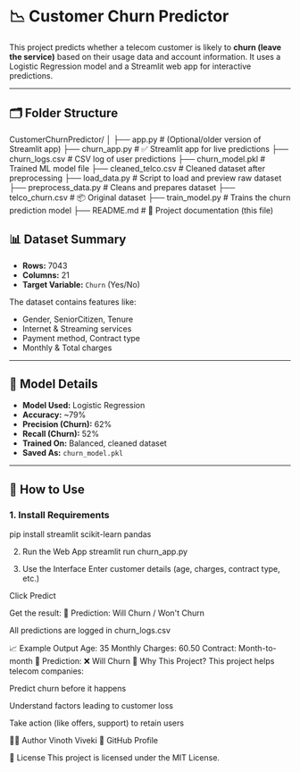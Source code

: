 # 📉 Customer Churn Predictor

This project predicts whether a telecom customer is likely to **churn (leave the service)** based on their usage data and account information. It uses a Logistic Regression model and a Streamlit web app for interactive predictions.

---

## 🗂️ Folder Structure

CustomerChurnPredictor/
│
├── app.py # (Optional/older version of Streamlit app)
├── churn_app.py # ✅ Streamlit app for live predictions
├── churn_logs.csv # CSV log of user predictions
├── churn_model.pkl # Trained ML model file
├── cleaned_telco.csv # Cleaned dataset after preprocessing
├── load_data.py # Script to load and preview raw dataset
├── preprocess_data.py # Cleans and prepares dataset
├── telco_churn.csv # 📦 Original dataset
├── train_model.py # Trains the churn prediction model
├── README.md # 📄 Project documentation (this file)

## 📊 Dataset Summary

- **Rows:** 7043  
- **Columns:** 21  
- **Target Variable:** `Churn` (Yes/No)

The dataset contains features like:

- Gender, SeniorCitizen, Tenure  
- Internet & Streaming services  
- Payment method, Contract type  
- Monthly & Total charges

---

## 🧠 Model Details

- **Model Used:** Logistic Regression  
- **Accuracy:** ~79%  
- **Precision (Churn):** 62%  
- **Recall (Churn):** 52%  
- **Trained On:** Balanced, cleaned dataset  
- **Saved As:** `churn_model.pkl`

---

## 🚀 How to Use

### 1. Install Requirements
pip install streamlit scikit-learn pandas

2. Run the Web App
streamlit run churn_app.py

4. Use the Interface
Enter customer details (age, charges, contract type, etc.)

Click Predict

Get the result: 🎯 Prediction: Will Churn / Won't Churn

All predictions are logged in churn_logs.csv

📈 Example Output
Age: 35
Monthly Charges: 60.50
Contract: Month-to-month
🎯 Prediction: ❌ Will Churn
🙋 Why This Project?
This project helps telecom companies:

Predict churn before it happens

Understand factors leading to customer loss

Take action (like offers, support) to retain users

👨‍💻 Author
Vinoth Viveki
🔗 GitHub Profile

📜 License
This project is licensed under the MIT License.
